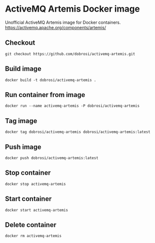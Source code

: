 # ActiveMQ Artemis Docker image
Unofficial ActiveMQ Artemis image for Docker containers.
https://activemq.apache.org/components/artemis/
## Checkout
`
git checkout https://github.com/dobrosi/activemq-artemis.git
`
## Build image
`
docker build -t dobrosi/activemq-artemis .
`
## Run container from image
`
docker run --name activemq-artemis -P dobrosi/activemq-artemis
`

## Tag image
`
docker tag dobrosi/activemq-artemis dobrosi/activemq-artemis:latest
`
## Push image
`
docker push dobrosi/activemq-artemis:latest
`
## Stop container
`
docker stop activemq-artemis
`
## Start container
`
docker start activemq-artemis
`
## Delete container
`
docker rm activemq-artemis
`
